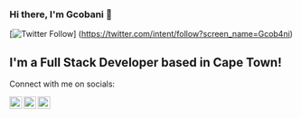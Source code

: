### Hi there, I'm Gcobani  👋


[![Twitter Follow](https://img.shields.io/twitter/follow/Gcob4ni?color=1DA1F2&logo=twitter&style=for-the-badge)] (https://twitter.com/intent/follow?screen_name=Gcob4ni)

## I'm a Full Stack Developer based in Cape Town!


Connect with me on socials:

[<img align="left" alt="Gcob4ni | Twitter" width="22px" src="https://cdn.jsdelivr.net/npm/simple-icons@v3/icons/twitter.svg" />][twitter]
[<img align="left" alt="codeSTACKr | LinkedIn" width="22px" src="https://cdn.jsdelivr.net/npm/simple-icons@v3/icons/linkedin.svg" />][linkedin]
[<img align="left" alt="codeSTACKr | Instagram" width="22px" src="https://cdn.jsdelivr.net/npm/simple-icons@v3/icons/instagram.svg" />][instagram]

<br />

[twitter]: https://twitter.com/Gcob4ni
[instagram]: https://instagram.com/Gcob4ni
[linkedin]: https://linkedin.com/in/poswa-gcobani
<!--
**Gcobani/Gcobani** is a ✨ _special_ ✨ repository because its `README.md` (this file) appears on your GitHub profile.

Here are some ideas to get you started:

- 🔭 I’m currently working on ...
- 🌱 I’m currently learning ...
- 👯 I’m looking to collaborate on ...
- 🤔 I’m looking for help with ...
- 💬 Ask me about ...
- 📫 How to reach me: ...
- 😄 Pronouns: ...
- ⚡ Fun fact: ...
-->
